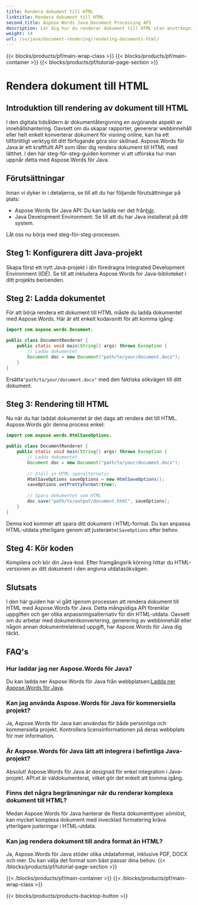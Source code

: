 ```yaml
---
title: Rendera dokument till HTML
linktitle: Rendera dokument till HTML
second_title: Aspose.Words Java Document Processing API
description: Lär dig hur du renderar dokument till HTML utan ansträngning med Aspose.Words för Java. Steg-för-steg-guide för effektiv dokumentkonvertering.
weight: 14
url: /sv/java/document-rendering/rendering-documents-html/
---
```


{{< blocks/products/pf/main-wrap-class >}}
{{< blocks/products/pf/main-container >}}
{{< blocks/products/pf/tutorial-page-section >}}

# Rendera dokument till HTML


## Introduktion till rendering av dokument till HTML

I den digitala tidsåldern är dokumentåtergivning en avgörande aspekt av innehållshantering. Oavsett om du skapar rapporter, genererar webbinnehåll eller helt enkelt konverterar dokument för visning online, kan ha ett tillförlitligt verktyg till ditt förfogande göra stor skillnad. Aspose.Words för Java är ett kraftfullt API som låter dig rendera dokument till HTML med lätthet. I den här steg-för-steg-guiden kommer vi att utforska hur man uppnår detta med Aspose.Words för Java.

## Förutsättningar

Innan vi dyker in i detaljerna, se till att du har följande förutsättningar på plats:

-  Aspose.Words för Java API: Du kan ladda ner det från[här](https://releases.aspose.com/words/java/).
- Java Development Environment: Se till att du har Java installerat på ditt system.

Låt oss nu börja med steg-för-steg-processen.

## Steg 1: Konfigurera ditt Java-projekt

Skapa först ett nytt Java-projekt i din föredragna Integrated Development Environment (IDE). Se till att inkludera Aspose.Words for Java-biblioteket i ditt projekts beroenden.

## Steg 2: Ladda dokumentet

För att börja rendera ett dokument till HTML måste du ladda dokumentet med Aspose.Words. Här är ett enkelt kodavsnitt för att komma igång:

```java
import com.aspose.words.Document;

public class DocumentRenderer {
    public static void main(String[] args) throws Exception {
        // Ladda dokumentet
        Document doc = new Document("path/to/your/document.docx");
    }
}
```

 Ersätta`"path/to/your/document.docx"` med den faktiska sökvägen till ditt dokument.

## Steg 3: Rendering till HTML

Nu när du har laddat dokumentet är det dags att rendera det till HTML. Aspose.Words gör denna process enkel:

```java
import com.aspose.words.HtmlSaveOptions;

public class DocumentRenderer {
    public static void main(String[] args) throws Exception {
        // Ladda dokumentet
        Document doc = new Document("path/to/your/document.docx");
        
        // Ställ in HTML-sparalternativ
        HtmlSaveOptions saveOptions = new HtmlSaveOptions();
        saveOptions.setPrettyFormat(true);
        
        // Spara dokumentet som HTML
        doc.save("path/to/output/document.html", saveOptions);
    }
}
```

Denna kod kommer att spara ditt dokument i HTML-format. Du kan anpassa HTML-utdata ytterligare genom att justera`HtmlSaveOptions` efter behov.

## Steg 4: Kör koden

Kompilera och kör din Java-kod. Efter framgångsrik körning hittar du HTML-versionen av ditt dokument i den angivna utdatasökvägen.

## Slutsats

I den här guiden har vi gått igenom processen att rendera dokument till HTML med Aspose.Words för Java. Detta mångsidiga API förenklar uppgiften och ger olika anpassningsalternativ för din HTML-utdata. Oavsett om du arbetar med dokumentkonvertering, generering av webbinnehåll eller någon annan dokumentrelaterad uppgift, har Aspose.Words för Java dig täckt.

## FAQ's

### Hur laddar jag ner Aspose.Words för Java?

 Du kan ladda ner Aspose.Words för Java från webbplatsen:[Ladda ner Aspose.Words för Java](https://releases.aspose.com/words/java/).

### Kan jag använda Aspose.Words för Java för kommersiella projekt?

Ja, Aspose.Words för Java kan användas för både personliga och kommersiella projekt. Kontrollera licensinformationen på deras webbplats för mer information.

### Är Aspose.Words för Java lätt att integrera i befintliga Java-projekt?

Absolut! Aspose.Words för Java är designad för enkel integration i Java-projekt. API:et är väldokumenterat, vilket gör det enkelt att komma igång.

### Finns det några begränsningar när du renderar komplexa dokument till HTML?

Medan Aspose.Words för Java hanterar de flesta dokumenttyper sömlöst, kan mycket komplexa dokument med invecklad formatering kräva ytterligare justeringar i HTML-utdata.

### Kan jag rendera dokument till andra format än HTML?

Ja, Aspose.Words för Java stöder olika utdataformat, inklusive PDF, DOCX och mer. Du kan välja det format som bäst passar dina behov.
{{< /blocks/products/pf/tutorial-page-section >}}

{{< /blocks/products/pf/main-container >}}
{{< /blocks/products/pf/main-wrap-class >}}

{{< blocks/products/products-backtop-button >}}
